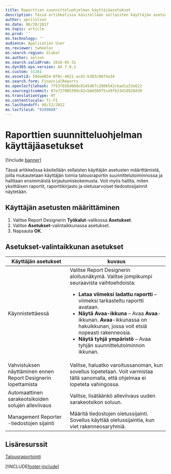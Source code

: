 ```yaml
---
title: Raporttien suunnitteluohjelman käyttäjäasetukset
description: Tässä artikkelissa käsitellään sellaisten käyttäjän asetusten määrittämistä, joilla mukautetaan käyttäjän toimia talousraportin suunnittelutoiminnossa ja hallitaan ensimmäistä kirjautumiskokemusta.
author: aprilolson
ms.date: 06/20/2017
ms.topic: article
ms.prod: ''
ms.technology: ''
audience: Application User
ms.reviewer: twheeloc
ms.search.region: Global
ms.author: aolson
ms.search.validFrom: 2016-05-31
ms.dyn365.ops.version: AX 7.0.1
ms.custom: 31161
ms.assetid: 59da4854-0f8c-4021-acd1-b303c06f4a34
ms.search.form: FinancialReports
ms.openlocfilehash: 7f937656d068c8145d67c2886542cbad1a33e622
ms.sourcegitcommit: 87e727005399c82cbb6509f5ce9fb33d18928d30
ms.translationtype: HT
ms.contentlocale: fi-FI
ms.lasthandoff: 08/12/2022
ms.locfileid: "9289889"
---
```

# <a name="user-preferences-in-financial-report-designer"></a>Raporttien suunnitteluohjelman käyttäjäasetukset

[!include [banner](../includes/banner.md)]

Tässä artikkelissa käsitellään sellaisten käyttäjän asetusten määrittämistä, joilla mukautetaan käyttäjän toimia talousraportin suunnittelutoiminnossa ja hallitaan ensimmäistä kirjautumiskokemusta. Voit myös hallita, miten yksittäisen raportit, raporttikirjasto ja oletusarvoiset tiedostosijainnit näytetään.

## <a name="set-user-preferences"></a>Käyttäjän asetusten määrittäminen

1. Valitse Report Designerin **Työkalut**-valikossa **Asetukset**.
2. Valitse **Asetukset**-valintaikkunassa asetukset.
3. Napsauta **OK**.

## <a name="options-dialog-box-options"></a>Asetukset-valintaikkunan asetukset
<table>
<thead>
<tr>
<th>Käyttäjän asetukset</th>
<th>kuvaus</th>
</tr>
</thead>
<tbody>
<tr>
<td>Käynnistettäessä</td>
<td>Valitse Report Designerin aloitusnäkymä. Valitse jompikumpi seuraavista vaihtoehdoista:
<ul>
<li><strong>Lataa viimeksi ladattu raportti</strong> – viimeksi tarkasteltu raportti avataan.</li>
<li><strong>Näytä Avaa-ikkuna</strong> – Avaa <strong>Avaa</strong>-ikkunan. <strong>Avaa</strong>-ikkunassa on hakuikkunan, jossa voit etsiä nopeasti rakenneosia.</li>
<li><strong>Näytä tyhjä ympäristö</strong> – Avaa tyhjän suunnittelutoiminnon ikkunan.</li>
</ul></td>
</tr>
<tr>
<td>Vahvistuksen näyttäminen ennen Report Designerin lopettamista</td>
<td>Valitse, haluatko varoitussanoman, kun sovellus lopetetaan. Voit varmistaa tällä sanomalla, että ohjelmaa ei lopeteta vahingossa.</td>
</tr>
<tr>
<td>Automaattinen sarakeotsikoiden solujen alleviivaus</td>
<td>Valitse, lisätäänkö alleviivaus uuden sarakeotsikon soluun.</td>
</tr>
<tr>
<td>Management Reporter -tiedostojen sijainti</td>
<td>Määritä tiedostojen oletussijainti. Sovellus käyttää oletussijaintia, kun viet rakenneosaryhmiä.</td>
</tr>
</tbody>
</table>

## <a name="additional-resources"></a>Lisäresurssit

[Talousraportointi](financial-reporting-intro.md)


[!INCLUDE[footer-include](../../../includes/footer-banner.md)]
